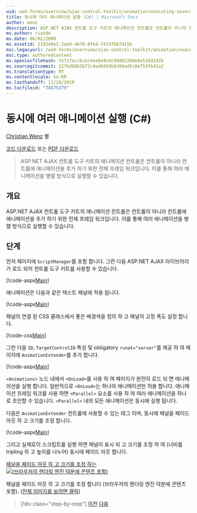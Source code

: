 ```yaml
---
uid: web-forms/overview/ajax-control-toolkit/animation/executing-several-animations-at-the-same-time-cs
title: 동시에 여러 애니메이션 실행 (C#) | Microsoft Docs
author: wenz
description: ASP.NET AJAX 컨트롤 도구 키트의 애니메이션 컨트롤은 컨트롤이 아니라 컨트롤에 애니메이션을 추가 하기 위한 전체 프레임 워크입니다. Severa을 실행할 수 있습니다.
ms.author: riande
ms.date: 06/02/2008
ms.assetid: 219149e1-3ee9-4b79-8fe4-7433f6b7d15b
msc.legacyurl: /web-forms/overview/ajax-control-toolkit/animation/executing-several-animations-at-the-same-time-cs
msc.type: authoredcontent
ms.openlocfilehash: fe71feccbcbc4ee8e9cdc09d6220de6a53dd2d2b
ms.sourcegitcommit: 22fbd8863672c4ad6693b8388ad5c8e753fb41a2
ms.translationtype: MT
ms.contentlocale: ko-KR
ms.lasthandoff: 11/28/2019
ms.locfileid: "74575379"
---
```

# <a name="executing-several-animations-at-the-same-time-c"></a>동시에 여러 애니메이션 실행 (C#)

[Christian Wenz](https://github.com/wenz) 별

[코드 다운로드](https://download.microsoft.com/download/f/9/a/f9a26acd-8df4-4484-8a18-199e4598f411/Animation2.cs.zip) 또는 [PDF 다운로드](https://download.microsoft.com/download/6/7/1/6718d452-ff89-4d3f-a90e-c74ec2d636a3/animation2CS.pdf)

> ASP.NET AJAX 컨트롤 도구 키트의 애니메이션 컨트롤은 컨트롤이 아니라 컨트롤에 애니메이션을 추가 하기 위한 전체 프레임 워크입니다. 이를 통해 여러 애니메이션을 병렬 방식으로 실행할 수 있습니다.

## <a name="overview"></a>개요

ASP.NET AJAX 컨트롤 도구 키트의 애니메이션 컨트롤은 컨트롤이 아니라 컨트롤에 애니메이션을 추가 하기 위한 전체 프레임 워크입니다. 이를 통해 여러 애니메이션을 병렬 방식으로 실행할 수 있습니다.

## <a name="steps"></a>단계

먼저 페이지에 `ScriptManager`를 포함 합니다. 그런 다음 ASP.NET AJAX 라이브러리가 로드 되어 컨트롤 도구 키트를 사용할 수 있습니다.

[!code-aspx[Main](executing-several-animations-at-the-same-time-cs/samples/sample1.aspx)]

애니메이션은 다음과 같은 텍스트 패널에 적용 됩니다.

[!code-aspx[Main](executing-several-animations-at-the-same-time-cs/samples/sample2.aspx)]

패널의 연결 된 CSS 클래스에서 좋은 배경색을 정의 하 고 패널의 고정 폭도 설정 합니다.

[!code-css[Main](executing-several-animations-at-the-same-time-cs/samples/sample3.css)]

그런 다음 `ID`, `TargetControlID` 특성 및 obligatory `runat="server"`를 제공 하 여 페이지에 `AnimationExtender`를 추가 합니다.

[!code-aspx[Main](executing-several-animations-at-the-same-time-cs/samples/sample4.aspx)]

`<Animations>` 노드 내에서 `<OnLoad>`를 사용 하 여 페이지가 완전히 로드 되 면 애니메이션을 실행 합니다. 일반적으로 `<OnLoad>`는 하나의 애니메이션만 허용 합니다. 애니메이션 프레임 워크를 사용 하면 `<Parallel>` 요소를 사용 하 여 여러 애니메이션을 하나로 조인할 수 있습니다. `<Parallel>` 내의 모든 애니메이션은 동시에 실행 됩니다.

다음은 `AnimationExtender` 컨트롤에 사용할 수 있는 태그 이며, 동시에 패널을 페이드 아웃 하 고 크기를 조정 합니다.

[!code-aspx[Main](executing-several-animations-at-the-same-time-cs/samples/sample5.aspx)]

그리고 실제로이 스크립트를 실행 하면 패널이 표시 되 고 크기를 조정 하 여 (너비를 tripling 하 고 높이를 나누어) 동시에 페이드 아웃 합니다.

[패널을 페이드 아웃 하 고 크기를 조정 하는 ![(브라우저의 렌더링 엔진 덕분에 콘텐츠 포함)](executing-several-animations-at-the-same-time-cs/_static/image2.png)](executing-several-animations-at-the-same-time-cs/_static/image1.png)

패널을 페이드 아웃 하 고 크기를 조정 합니다 (브라우저의 렌더링 엔진 덕분에 콘텐츠 포함). ([전체 이미지를 보려면 클릭](executing-several-animations-at-the-same-time-cs/_static/image3.png))

> [!div class="step-by-step"]
> [이전](adding-animation-to-a-control-cs.md)
> [다음](executing-several-animations-after-each-other-cs.md)
